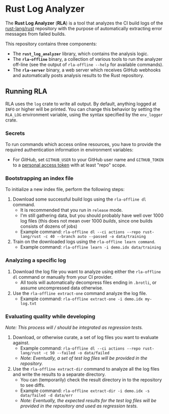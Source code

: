 # Rust Log Analyzer

The **Rust Log Analyzer** (**RLA**) is a tool that analyzes the CI build logs of the [rust-lang/rust](https://github.com/rust-lang/rust) repository with the purpose of automatically extracting error messages from failed builds.

This repository contains three components:

* The **`rust_log_analyzer`** library, which contains the analysis logic.
* The **`rla-offline`** binary, a collection of various tools to run the analyzer off-line (see the output of `rla-offline --help` for available commands).
* The **`rla-server`** binary, a web server which receives GitHub webhooks and automatically posts analysis results to the Rust repository.

## Running RLA

RLA uses the `log` crate to write all output. By default, anything logged at `INFO` or higher will be printed. You can change this behavior by setting the `RLA_LOG` environment variable, using the syntax specified by the `env_logger` crate.

### Secrets

To run commands which access online resources, you have to provide the required authentication information in environment variables:

* For *GitHub*, set `GITHUB_USER` to your GitHub user name and `GITHUB_TOKEN` to a [personal access token](https://github.com/settings/tokens) with at least "repo" scope.

### Bootstrapping an index file

To initialize a new index file, perform the following steps:

1. Download some successful build logs using the `rla-offline dl` command.
    * It is recommended that you run in `release` mode.
    * I'm still gathering data, but you should probably have well over 1000 log files (this does not mean over 1000 *builds*, since one builds consists of dozens of jobs)
    * Example command: `rla-offline dl --ci actions --repo rust-lang/rust -c 40 --branch auto --passed -o data/training`
2. Train on the downloaded logs using the `rla-offline learn command`.
    * Example command: `rla-offline learn -i demo.idx data/training`

### Analyzing a specific log

1. Download the log file you want to analyze using either the `rla-offline dl` command or manually from your CI provider.
    * All tools will automatically decompress files ending in `.brotli`, or assume uncompressed data otherwise.
2. Use the `rla-offline extract-one` command analyze the log file.
    * Example command: `rla-offline extract-one -i demo.idx my-log.txt`

### Evaluating quality while developing

*Note: This process will / should be integrated as regression tests.*

1. Download, or otherwise curate, a set of log files you want to evaluate against.
    * Example command: `rla-offline dl --ci actions --repo rust-lang/rust -c 50 --failed -o data/failed`
    * *Note: Eventually, a set of test log files will be provided in the repository.*
2. Use the `rla-offline extract-dir` command to analyze all the log files and write the results to a separate directory.
    * You can (temporarily) check the result directory in to the repository to see diffs.
    * Example command: `rla-offline extract-dir -i demo.idx -s data/failed -d data/err`
    * *Note: Eventually, the expected results for the test log files will be provided in the repository and used as regression tests.*
